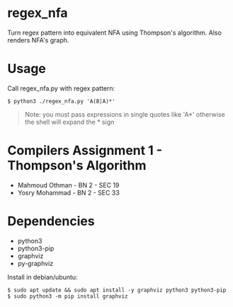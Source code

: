 # regex_nfa
Turn regex pattern into equivalent NFA using Thompson's algorithm.
Also renders NFA's graph.

# Usage
Call regex_nfa.py with regex pattern:
```
$ python3 ./regex_nfa.py 'A(B|A)*'
```

> Note: you must pass expressions in single quotes like 'A*' otherwise 
> the shell will expand the * sign

# Compilers Assignment 1 - Thompson's Algorithm
- Mahmoud Othman - BN 2 - SEC 19
- Yosry Mohammad - BN 2 - SEC 33

# Dependencies
- python3
- python3-pip
- graphviz
- py-graphviz

Install in debian/ubuntu:
```
$ sudo apt update && sudo apt install -y graphviz python3 python3-pip
$ sudo python3 -m pip install graphviz
```
